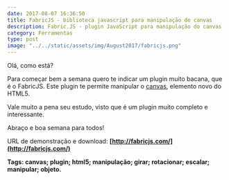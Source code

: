 ```yaml
---
date: 2017-08-07 16:36:50
title: FabricJS - biblioteca javascript para manipulação de canvas
description: Fabric.JS - plugin JavaScript para manipulação do canvas
category: Ferramentas
type: post
image: "../../static/assets/img/August2017/fabricjs.png"
---
```


Olá, como está?

Para começar bem a semana quero te indicar um plugin muito bacana, que é o FabricJS. Este plugin te permite manipular o [canvas](https://www.w3schools.com/html/html5_canvas.asp), elemento novo do HTML5.

Vale muito a pena seu estudo, visto que é um plugin muito completo e interessante.

Abraço e boa semana para todos!

URL de demonstração e download: **[http://fabricjs.com/](http://fabricjs.com/)**

**Tags: canvas; plugin; html5; manipulação; girar; rotacionar; escalar; manipular; objeto.**
